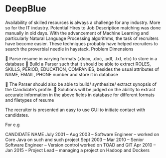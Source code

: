 # DeepBlue

Availability of skilled resources is always a challenge for any industry. More so for the IT industry. Potential Hires
to Job Description matching was done manually in old days. With the advancement of Machine Learning and
particularly Natural Language Processing algorithms, the task of recruiters have become easier. These
techniques probably have helped recruiters to search the proverbial needle in haystack.
Problem Dimensions

 Parse resume in varying formats (.docx, .doc, .pdf, .txt, etc) to store in a database
 Build a Parser such that it should be able to extract ROLES, SKILLS, PERIOD, EDUCATION,
COMPANIES, besides the usual attributes of NAME, EMAIL, PHONE number and store it in
database

 The Parser should also be able to build/ synthesize/ extract synopsis of the Candidate’s profile.
 Solutions will be judged on the ability to extract accurate information in the above fields in
database for different formats and filetypes of resume

The recruiter is presented an easy to use GUI to initiate contact with candidates.

For e.g

CANDIDATE NAME
July 2001 – Aug 2003 – Software Engineer – worked on Core Java on such and such project
Sept 2003 – Mar 2010 – Senior Software Engineer – Version control worked on TOAD and GIT
Apr 2010 – Jan 2015 – Project Lead – managing a project on Hadoop and Dockers
